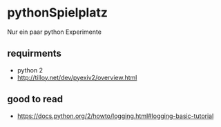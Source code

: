 # pythonSpielplatz
Nur ein paar python Experimente

## requirments

* python 2
* http://tilloy.net/dev/pyexiv2/overview.html

## good to read

* https://docs.python.org/2/howto/logging.html#logging-basic-tutorial

